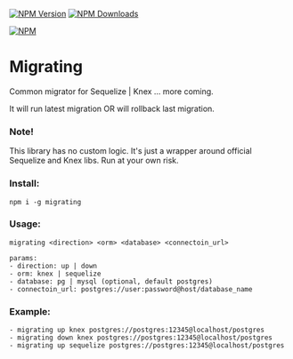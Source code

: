 [![NPM Version][npm-image]][npm-url]
[![NPM Downloads][downloads-image]][downloads-url]

[![NPM][npm-download-image]][npm-url]

# Migrating
Common migrator for Sequelize | Knex ... more coming.

It will run latest migration OR will rollback last migration.

### Note!
This library has no custom logic. It's just a wrapper around official Sequelize and Knex libs. Run at your own risk.

### Install:
```
npm i -g migrating
```
### Usage:
```
migrating <direction> <orm> <database> <connectoin_url>

params:
- direction: up | down
- orm: knex | sequelize
- database: pg | mysql (optional, default postgres)
- connectoin_url: postgres://user:password@host/database_name
```
### Example:
```
- migrating up knex postgres://postgres:12345@localhost/postgres
- migrating down knex postgres://postgres:12345@localhost/postgres
- migrating up sequelize postgres://postgres:12345@localhost/postgres
```

[npm-image]: https://img.shields.io/npm/v/migrating.svg
[npm-url]: https://www.npmjs.com/package/migrating
[npm-download-image]: https://nodei.co/npm/migrating.png?downloads=true&downloadRank=true
[downloads-image]: https://img.shields.io/npm/dm/migrating.svg
[downloads-url]: https://www.npmjs.com/package/migrating

